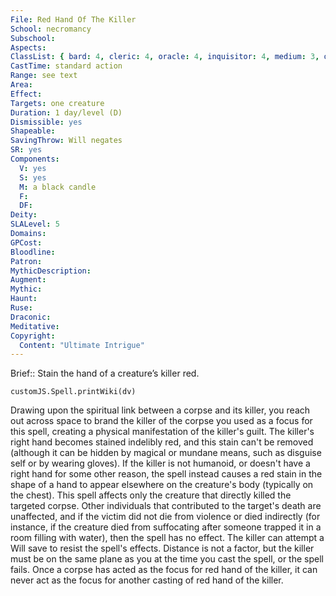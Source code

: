 ```yaml
---
File: Red Hand Of The Killer
School: necromancy
Subschool: 
Aspects: 
ClassList: { bard: 4, cleric: 4, oracle: 4, inquisitor: 4, medium: 3, occultist: 4, paladin: 4, psychic: 5, sorcerer: 5, wizard: 5, spiritualist: 4, witch: 5 }
CastTime: standard action
Range: see text
Area: 
Effect: 
Targets: one creature
Duration: 1 day/level (D)
Dismissible: yes
Shapeable: 
SavingThrow: Will negates
SR: yes
Components:
  V: yes
  S: yes
  M: a black candle
  F: 
  DF: 
Deity: 
SLALevel: 5
Domains: 
GPCost: 
Bloodline: 
Patron: 
MythicDescription: 
Augment: 
Mythic: 
Haunt: 
Ruse: 
Draconic: 
Meditative: 
Copyright:
  Content: "Ultimate Intrigue"
---
```

Brief:: Stain the hand of a creature’s killer red.

```dataviewjs
customJS.Spell.printWiki(dv)
```

Drawing upon the spiritual link between a corpse and its killer, you reach out across space to brand the killer of the corpse you used as a focus for this spell, creating a physical manifestation of the killer's guilt.  The killer's right hand becomes stained indelibly red, and this stain can't be removed (although it can be hidden by magical or mundane means, such as disguise self or by wearing gloves). If the killer is not humanoid, or doesn't have a right hand for some other reason, the spell instead causes a red stain in the shape of a hand to appear elsewhere on the creature's body (typically on the chest).  This spell affects only the creature that directly killed the targeted corpse. Other individuals that contributed to the target's death are unaffected, and if the victim did not die from violence or died indirectly (for instance, if the creature died from suffocating after someone trapped it in a room filling with water), then the spell has no effect. The killer can attempt a Will save to resist the spell's effects. Distance is not a factor, but the killer must be on the same plane as you at the time you cast the spell, or the spell fails. Once a corpse has acted as the focus for red hand of the killer, it can never act as the focus for another casting of red hand of the killer.
